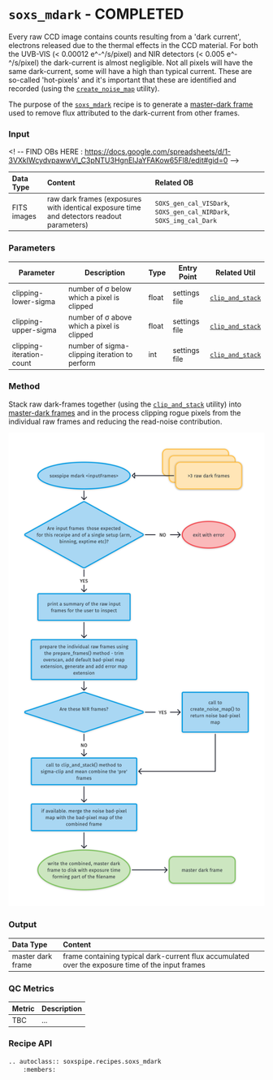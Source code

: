 # `soxs_mdark` - COMPLETED

Every raw CCD image contains counts resulting from a 'dark current', electrons released due to the thermal effects in the CCD material. For both the UVB-VIS (< 0.00012 e^-^/s/pixel) and NIR detectors (< 0.005 e^-^/s/pixel) the dark-current is almost negligible. Not all pixels will have the same dark-current, some will have a high than typical current. These are so-called 'hot-pixels' and it's important that these are identified and recorded (using the [`create_noise_map`](../utils/create_noise_map.md) utility).

The purpose of the [`soxs_mdark`](../_api/soxspipe.recipes.soxs_mdark.html) recipe is to generate a [master-dark frame](../files/master_dark.md) used to remove flux attributed to the dark-current from other frames.

### Input

<! -- FIND OBs HERE : https://docs.google.com/spreadsheets/d/1-3VXkIWcydvpawwVl_C3pNTU3HgnElJaYFAKow65Fl8/edit#gid=0 -->

| Data Type | Content | Related OB |
|:----|:----|:---|
| FITS images | raw dark frames (exposures with identical exposure time and detectors readout parameters) | `SOXS_gen_cal_VISDark`, `SOXS_gen_cal_NIRDark`, `SOXS_img_cal_Dark` |

### Parameters

| Parameter                | Description                                   | Type  | Entry Point   | Related Util                                   |
| ------------------------ | --------------------------------------------- | ----- | ------------- | ---------------------------------------------- |
| clipping-lower-sigma     | number of σ below which a pixel is clipped    | float | settings file | [`clip_and_stack`](../utils/clip_and_stack.md) |
| clipping-upper-sigma     | number of σ above which a pixel is clipped    | float | settings file | [`clip_and_stack`](../utils/clip_and_stack.md) |
| clipping-iteration-count | number of sigma-clipping iteration to perform | int   | settings file | [`clip_and_stack`](../utils/clip_and_stack.md) |

### Method

Stack raw dark-frames together (using the [`clip_and_stack`](../utils/clip_and_stack.md) utility) into [master-dark frames](../files/master_dark.md) and in the process clipping rogue pixels from the individual raw frames and reducing the read-noise contribution.

![](soxs_mdark.png)

### Output
 
| Data Type | Content |
|:----|:----|
| master dark frame |  frame containing typical dark-current flux accumulated over the exposure time of the input frames |

### QC Metrics

| Metric  | Description |
| :------------ | :----------- |
| TBC     | ...  |

### Recipe API

```eval_rst
.. autoclass:: soxspipe.recipes.soxs_mdark
    :members:
```
